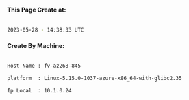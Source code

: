 
   
#### This Page Create at:

```bash

2023-05-28 - 14:38:33 UTC

```

#### Create By Machine:

```bash

Host Name : fv-az268-845

platform  : Linux-5.15.0-1037-azure-x86_64-with-glibc2.35

Ip Local  : 10.1.0.24

```

